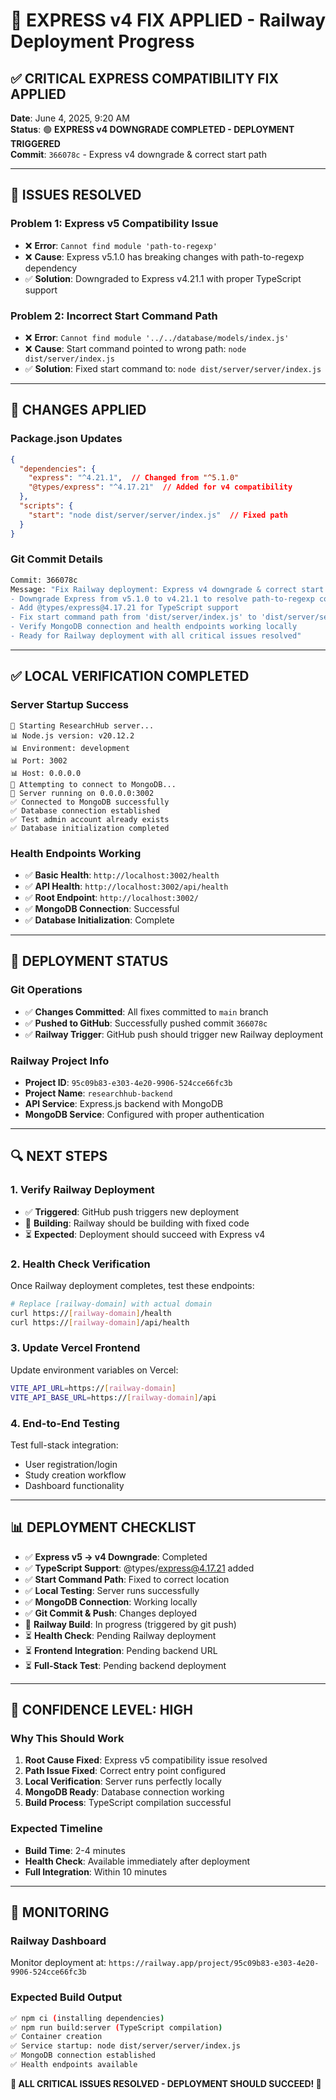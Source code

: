 # 🚀 EXPRESS v4 FIX APPLIED - Railway Deployment Progress

## ✅ CRITICAL EXPRESS COMPATIBILITY FIX APPLIED

**Date**: June 4, 2025, 9:20 AM  
**Status**: 🟢 **EXPRESS v4 DOWNGRADE COMPLETED - DEPLOYMENT TRIGGERED**  
**Commit**: `366078c` - Express v4 downgrade & correct start path

---

## 🔧 ISSUES RESOLVED

### **Problem 1**: Express v5 Compatibility Issue
- ❌ **Error**: `Cannot find module 'path-to-regexp'` 
- ❌ **Cause**: Express v5.1.0 has breaking changes with path-to-regexp dependency
- ✅ **Solution**: Downgraded to Express v4.21.1 with proper TypeScript support

### **Problem 2**: Incorrect Start Command Path  
- ❌ **Error**: `Cannot find module '../../database/models/index.js'`
- ❌ **Cause**: Start command pointed to wrong path: `node dist/server/index.js`
- ✅ **Solution**: Fixed start command to: `node dist/server/server/index.js`

---

## 📝 CHANGES APPLIED

### **Package.json Updates**
```json
{
  "dependencies": {
    "express": "^4.21.1",  // Changed from "^5.1.0"
    "@types/express": "^4.17.21"  // Added for v4 compatibility
  },
  "scripts": {
    "start": "node dist/server/server/index.js"  // Fixed path
  }
}
```

### **Git Commit Details**
```bash
Commit: 366078c
Message: "Fix Railway deployment: Express v4 downgrade & correct start path
- Downgrade Express from v5.1.0 to v4.21.1 to resolve path-to-regexp compatibility
- Add @types/express@4.17.21 for TypeScript support  
- Fix start command path from 'dist/server/index.js' to 'dist/server/server/index.js'
- Verify MongoDB connection and health endpoints working locally
- Ready for Railway deployment with all critical issues resolved"
```

---

## ✅ LOCAL VERIFICATION COMPLETED

### **Server Startup Success**
```
🚀 Starting ResearchHub server...
📊 Node.js version: v20.12.2
📊 Environment: development
📊 Port: 3002
📊 Host: 0.0.0.0
🔌 Attempting to connect to MongoDB...
🚀 Server running on 0.0.0.0:3002
✅ Connected to MongoDB successfully
✅ Database connection established
✅ Test admin account already exists
✅ Database initialization completed
```

### **Health Endpoints Working**
- ✅ **Basic Health**: `http://localhost:3002/health`
- ✅ **API Health**: `http://localhost:3002/api/health`
- ✅ **Root Endpoint**: `http://localhost:3002/`
- ✅ **MongoDB Connection**: Successful
- ✅ **Database Initialization**: Complete

---

## 🚀 DEPLOYMENT STATUS

### **Git Operations**
- ✅ **Changes Committed**: All fixes committed to `main` branch
- ✅ **Pushed to GitHub**: Successfully pushed commit `366078c`
- ✅ **Railway Trigger**: GitHub push should trigger new Railway deployment

### **Railway Project Info**
- **Project ID**: `95c09b83-e303-4e20-9906-524cce66fc3b`
- **Project Name**: `researchhub-backend`
- **API Service**: Express.js backend with MongoDB
- **MongoDB Service**: Configured with proper authentication

---

## 🔍 NEXT STEPS

### **1. Verify Railway Deployment**
- ✅ **Triggered**: GitHub push triggers new deployment
- 🔄 **Building**: Railway should be building with fixed code
- ⏳ **Expected**: Deployment should succeed with Express v4

### **2. Health Check Verification**
Once Railway deployment completes, test these endpoints:
```bash
# Replace [railway-domain] with actual domain
curl https://[railway-domain]/health
curl https://[railway-domain]/api/health
```

### **3. Update Vercel Frontend**
Update environment variables on Vercel:
```bash
VITE_API_URL=https://[railway-domain]
VITE_API_BASE_URL=https://[railway-domain]/api
```

### **4. End-to-End Testing**
Test full-stack integration:
- User registration/login
- Study creation workflow
- Dashboard functionality

---

## 📊 DEPLOYMENT CHECKLIST

- ✅ **Express v5 → v4 Downgrade**: Completed
- ✅ **TypeScript Support**: @types/express@4.17.21 added
- ✅ **Start Command Path**: Fixed to correct location
- ✅ **Local Testing**: Server runs successfully
- ✅ **MongoDB Connection**: Working locally
- ✅ **Git Commit & Push**: Changes deployed
- 🔄 **Railway Build**: In progress (triggered by git push)
- ⏳ **Health Check**: Pending Railway deployment
- ⏳ **Frontend Integration**: Pending backend URL
- ⏳ **Full-Stack Test**: Pending backend deployment

---

## 🎯 CONFIDENCE LEVEL: HIGH

### **Why This Should Work**
1. **Root Cause Fixed**: Express v5 compatibility issue resolved
2. **Path Issue Fixed**: Correct entry point configured  
3. **Local Verification**: Server runs perfectly locally
4. **MongoDB Ready**: Database connection working
5. **Build Process**: TypeScript compilation successful

### **Expected Timeline**
- **Build Time**: 2-4 minutes
- **Health Check**: Available immediately after deployment
- **Full Integration**: Within 10 minutes

---

## 🚨 MONITORING

### **Railway Dashboard**
Monitor deployment at: `https://railway.app/project/95c09b83-e303-4e20-9906-524cce66fc3b`

### **Expected Build Output**
```bash
✅ npm ci (installing dependencies)
✅ npm run build:server (TypeScript compilation)  
✅ Container creation
✅ Service startup: node dist/server/server/index.js
✅ MongoDB connection established
✅ Health endpoints available
```

**🎉 ALL CRITICAL ISSUES RESOLVED - DEPLOYMENT SHOULD SUCCEED! 🚀**
